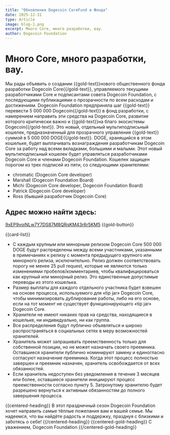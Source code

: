 ```yaml
---
title: "Обновления Dogecoin CoreFund и Фонда"
date: 2025-12-31
type: Article
image: blog-1.png
excerpt: Много Core, много разработки, вау.
author: Dogecoin Foundation
---
```


# Много Core, много разработки, вау.

Мы рады объявить о создании {{gold-text}}нового общественного фонда разработки Dogecoin Core{{/gold-text}}, управляемого текущими разработчиками Core и подписантами совета Dogecoin Foundation, с последующими публикациями о прозрачности по всем расходам и достижениям. Dogecoin Foundation предприняла шаг {{gold-text}}перевести 5 000 000 Dogecoin{{/gold-text}} в фонд разработки, с намерением направить эти средства на Dogecoin Core, развитие которого критически важно и {{gold-text}}на благо экосистемы Dogecoin{{/gold-text}}.
Это новый, отдельный мультиподписьный кошелек, предназначенный для прозрачного управления {{gold-text}}суммой в 5 000 000 DOGE{{/gold-text}}. DOGE, хранящийся в этом кошельке, будет выплачивать вознаграждения разработчикам Dogecoin Core за работу над всеми вкладками, большими и малыми. Этот новый мультиподписьный кошелек будет управляться разработчиками Dogecoin Core и членами Dogecoin Foundation. Кошелек защищен порогом из трех подписей из пяти, со следующими хранителями:

- chromatic (Dogecoin Core developer)
- Marshall (Dogecoin Foundation Board)
- Michi (Dogecoin Core developer, Dogecoin Foundation Board)
- Patrick (Dogecoin Core developer)
- Ross (бывший разработчик Dogecoin Core)

## Адрес можно найти здесь:

[9xEP9voiNLw7Y7DS87M8QRqKM43r6r5KM5](https://foundation.dogecoin.com) {{gold-button}}

{{card-list}}
  - С каждым крупным или минорным релизом Dogecoin Core 500 000 DOGE будут распределены между всеми участниками, указанными в примечаниях к релизу с момента предыдущего крупного или минорного релиза, исключительно. Релиз должен соответствовать порогу не менее 25 pull request, которые не являются только изменениями пробелов/комментариев, чтобы квалифицироваться как крупный или минорный релиз. Это единственные допустимые переводы из этого кошелька.
  - Размер выплаты для каждого отдельного участника будет взвешен на основе процесса, используемого для «tip jar» Dogecoin Core, чтобы минимизировать дублирование работы, либо на его основе, если на тот момент не существует функционирующего «tip jar» Dogecoin Core.
  - Хранители не имеют никаких прав на средства, находящиеся в кошельке, ни индивидуально, ни как группа.
  - Все распределения будут публично объявляться и широко распространяться в социальных сетях в меру возможностей хранителей.
  - Хранитель может запрашивать преемственность только для собственной позиции, но не может назначать своего преемника. Оставшиеся хранители публично номинируют замену и единогласно согласуют назначение преемника. Когда этот процесс полностью завершен и преемник назначен, хранитель освобождается от всех обязанностей.
  - Если хранитель недоступен без уведомления в течение 3 месяцев или более, оставшиеся хранители инициируют процесс преемственности согласно пункту 5. Затронутому хранителю будет разрешено вернуться к активным обязанностям до полного завершения процесса.



{{centered-heading}}
В этот праздничный сезон Dogecoin Foundation хочет направить самые тёплые пожелания вам и вашей семье. Мы надеемся, что вы найдёте радость и поддержку, празднуя с близкими и заботясь о себе!
{{/centered-heading}}
{{centered-gold-heading}}
С уважением, Dogecoin Foundation
{{/centered-gold-heading}}


